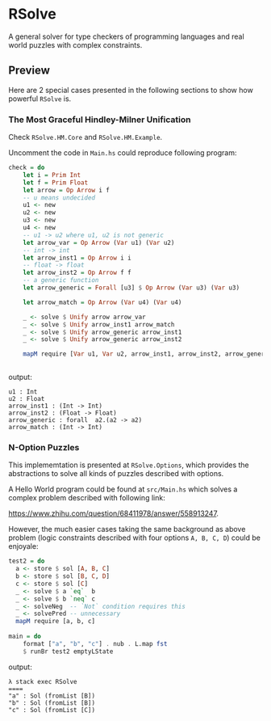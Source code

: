 # RSolve

A general solver for type checkers of programming languages and real world puzzles with complex constraints. 


## Preview

Here are 2 special cases presented in the following sections to show how powerful `RSolve` is.

### The Most Graceful Hindley-Milner Unification

Check `RSolve.HM.Core` and `RSolve.HM.Example`.  

Uncomment the code in `Main.hs` could reproduce following program:

```haskell
check = do
    let i = Prim Int
    let f = Prim Float
    let arrow = Op Arrow i f
    -- u means undecided
    u1 <- new
    u2 <- new
    u3 <- new
    u4 <- new
    -- u1 -> u2 where u1, u2 is not generic 
    let arrow_var = Op Arrow (Var u1) (Var u2)    
    -- int -> int
    let arrow_inst1 = Op Arrow i i
    -- float -> float
    let arrow_inst2 = Op Arrow f f
    -- a generic function
    let arrow_generic = Forall [u3] $ Op Arrow (Var u3) (Var u3)

    let arrow_match = Op Arrow (Var u4) (Var u4)

    _ <- solve $ Unify arrow arrow_var
    _ <- solve $ Unify arrow_inst1 arrow_match
    _ <- solve $ Unify arrow_generic arrow_inst1
    _ <- solve $ Unify arrow_generic arrow_inst2

    mapM require [Var u1, Var u2, arrow_inst1, arrow_inst2, arrow_generic, arrow_match]
  
```

output:

```
u1 : Int
u2 : Float
arrow_inst1 : (Int -> Int)
arrow_inst2 : (Float -> Float)
arrow_generic : forall  a2.(a2 -> a2)
arrow_match : (Int -> Int)
```

### N-Option Puzzles

This implememtation is presented at `RSolve.Options`,  which provides the abstractions to solve all kinds of puzzles described with options.

A Hello World program could be found at `src/Main.hs` which solves a complex problem described with following link:

https://www.zhihu.com/question/68411978/answer/558913247.


However, the much easier cases taking the same background as above problem (logic constraints described with four options `A, B, C, D`) could be enjoyale:

```haskell
test2 = do
  a <- store $ sol [A, B, C]
  b <- store $ sol [B, C, D]
  c <- store $ sol [C]
  _ <- solve $ a `eq`  b
  _ <- solve $ b `neq` c
  _ <- solveNeg  -- `Not` condition requires this
  _ <- solvePred -- unnecessary
  mapM require [a, b, c] 
  
main = do
    format ["a", "b", "c"] . nub . L.map fst
    $ runBr test2 emptyLState
```

output:

```
λ stack exec RSolve
====
"a" : Sol (fromList [B])
"b" : Sol (fromList [B])
"c" : Sol (fromList [C])
```
